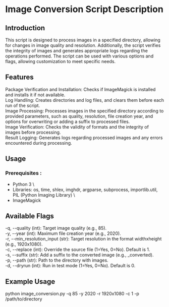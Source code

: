 # Image Conversion Script Description
## Introduction
This script is designed to process images in a specified directory, allowing for changes in image quality and resolution. Additionally, the script verifies the integrity of images and generates appropriate logs regarding the operations performed. The script can be used with various options and flags, allowing customization to meet specific needs.

## Features
Package Verification and Installation: Checks if ImageMagick is installed and installs it if not available. \
Log Handling: Creates directories and log files, and clears them before each run of the script. \
Image Processing: Processes images in the specified directory according to provided parameters, such as quality, resolution, file creation year, and options for overwriting or adding a suffix to processed files. \
Image Verification: Checks the validity of formats and the integrity of images before processing. \
Result Logging: Generates logs regarding processed images and any errors encountered during processing.

## Usage
### Prerequisites :
- Python 3 \
- Libraries: os, time, shlex, imghdr, argparse, subprocess, importlib.util, PIL (Python Imaging Library) \
- ImageMagick

## Available Flags
-q, --quality (int): Target image quality (e.g., 85). \
-y, --year (int): Maximum file creation year (e.g., 2020). \
-r, --min_resolution_input (str): Target resolution in the format widthxheight (e.g., 1920x1080). \
-c, --replace (int): Override the source file (1=Yes, 0=No). Default is 1. \
-s, --suffix (str): Add a suffix to the converted image (e.g., _converted). \
-p, --path (str): Path to the directory with images. \
-d, --dryrun (int): Run in test mode (1=Yes, 0=No). Default is 0.
## Example Usage
python image_conversion.py -q 85 -y 2020 -r 1920x1080 -c 1 -p /path/to/directory
